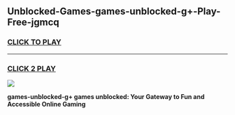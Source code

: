 
## Unblocked-Games-games-unblocked-g+-Play-Free-jgmcq
<h3>
<a href="https://premium76.site?title=games-unblocked-g+&ref=21A">CLICK TO PLAY</a></h3>
<hr>

<h3>
<a href="https://premium76.site?title=games-unblocked-g+&ref=21A">CLICK 2 PLAY</a>
  
</h3>

<a href="https://premium76.site?title=games-unblocked-g+&ref=21A"><img src="https://clearcache.store/games.png"></a>


**games-unblocked-g+ games unblocked: Your Gateway to Fun and Accessible Online Gaming**
